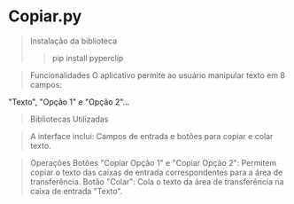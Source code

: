 # Copiar.py

> Instalação da biblioteca
>> pip install pyperclip

> Funcionalidades
O aplicativo permite ao usuário manipular texto em 8 campos: 

"Texto", "Opção 1" e "Opção 2"...
> Bibliotecas Utilizadas

> A interface inclui:
Campos de entrada e botões para copiar e colar texto.

> Operações
Botões "Copiar Opção 1" e "Copiar Opção 2": Permitem copiar o texto das caixas de entrada correspondentes para a área de transferência.
Botão "Colar": Cola o texto da área de transferência na caixa de entrada "Texto".
